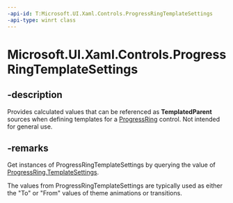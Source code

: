 ```yaml
---
-api-id: T:Microsoft.UI.Xaml.Controls.ProgressRingTemplateSettings
-api-type: winrt class
---
```


# Microsoft.UI.Xaml.Controls.ProgressRingTemplateSettings

<!--
public sealed class ProgressRingTemplateSettings : Windows.UI.Xaml.DependencyObject
-->


## -description
Provides calculated values that can be referenced as **TemplatedParent** sources when defining templates for a [ProgressRing](progressring.md) control. Not intended for general use. 

## -remarks
Get instances of ProgressRingTemplateSettings by querying the value of [ProgressRing.TemplateSettings](progressring_templatesettings.md). 

The values from ProgressRingTemplateSettings are typically used as either the "To" or "From" values of theme animations or transitions. 
